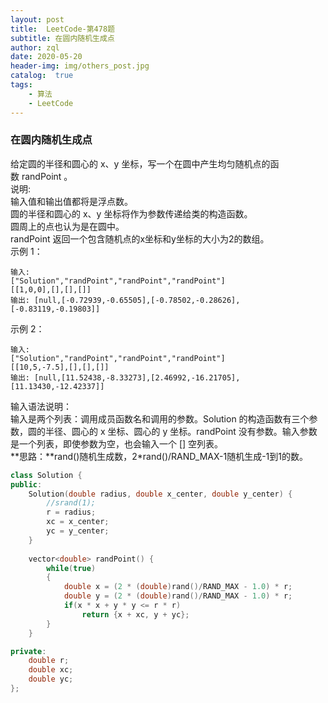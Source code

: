 ```yaml
---
layout: post
title:  LeetCode-第478题
subtitle: 在圆内随机生成点
author: zql
date: 2020-05-20
header-img: img/others_post.jpg
catalog:  true
tags:
    - 算法
    - LeetCode
---
```

### 在圆内随机生成点  
给定圆的半径和圆心的 x、y 坐标，写一个在圆中产生均匀随机点的函数 randPoint 。  
说明:  
输入值和输出值都将是浮点数。  
圆的半径和圆心的 x、y 坐标将作为参数传递给类的构造函数。  
圆周上的点也认为是在圆中。  
randPoint 返回一个包含随机点的x坐标和y坐标的大小为2的数组。  
示例 1：  
```
输入: 
["Solution","randPoint","randPoint","randPoint"]
[[1,0,0],[],[],[]]
输出: [null,[-0.72939,-0.65505],[-0.78502,-0.28626],[-0.83119,-0.19803]]
```
示例 2：  
```
输入: 
["Solution","randPoint","randPoint","randPoint"]
[[10,5,-7.5],[],[],[]]
输出: [null,[11.52438,-8.33273],[2.46992,-16.21705],[11.13430,-12.42337]]
```
输入语法说明：  
输入是两个列表：调用成员函数名和调用的参数。Solution 的构造函数有三个参数，圆的半径、圆心的 x 坐标、圆心的 y 坐标。randPoint 没有参数。输入参数是一个列表，即使参数为空，也会输入一个 [] 空列表。  
**思路：**rand()随机生成数，2*rand()/RAND_MAX-1随机生成-1到1的数。  
```c++
class Solution {
public:
    Solution(double radius, double x_center, double y_center) {
        //srand(1);
        r = radius;
        xc = x_center;
        yc = y_center;
    }
    
    vector<double> randPoint() {
        while(true)
        {
            double x = (2 * (double)rand()/RAND_MAX - 1.0) * r;
            double y = (2 * (double)rand()/RAND_MAX - 1.0) * r;
            if(x * x + y * y <= r * r)
                return {x + xc, y + yc};
        }
    }

private:
    double r;
    double xc;
    double yc;
};
```
